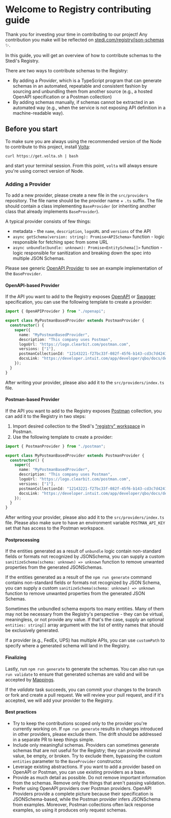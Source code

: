 # Welcome to Registry contributing guide

Thank you for investing your time in contributing to our project! Any contribution you make will be reflected on [stedi.com/registry/json-schemas](https://www.stedi.com/registry/json-schemas) :sparkles:.

In this guide, you will get an overview of how to contribute schemas to the Stedi's Registry.

There are two ways to contribute schemas to the Registry:

- By adding a _Provider_, which is a TypeScript program that can generate schemas in an automated, repeatable and consistent fashion by sourcing and unbundling them from another source (e.g., a hosted OpenAPI specification or a Postman collection)
- By adding schemas manually, if schemas cannot be extracted in an automated way (e.g., when the service is not exposing API definition in a machine-readable way).

## Before you start

To make sure you are always using the recommended version of the Node to contribute to this project, install [Volta](https://github.com/volta-cli/volta):

```
curl https://get.volta.sh | bash
```

and start your terminal session. From this point, `volta` will always ensure you're using correct version of Node.

### Adding a Provider

To add a new provider, please create a new file in the `src/providers` repository. The file name should be the provider name + `.ts` suffix. The file should contain a class implementing `BaseProvider` (or inheriting another class that already implements `BaseProvider`).

A typical provider consists of few things:

- metadata - the `name`, `description`, `logoURL` and `versions` of the API
- `async getSchema(version: string): Promise<APISchema>` function - logic responsible for fetching spec from some URL
- `async unbundle(bundle: unknown): Promise<EntitySchema[]>` function - logic responsible for sanitization and breaking down the spec into multiple JSON Schemas.

Please see generic [OpenAPI Provider](https://github.com/Stedi/registry/blob/main/src/providers/openapi.ts) to see an example implementation of the `BaseProvider`.

#### OpenAPI-based Provider

If the API you want to add to the Registry exposes [OpenAPI](https://www.openapis.org) or [Swagger](https://swagger.io) specification, you can use the following template to create a provider:

```ts
import { OpenAPIProvider } from "./openapi";

export class MyPostmanBasedProvider extends PostmanProvider {
  constructor() {
    super({
      name: "MyPostmanBasedProvider",
      description: "This company uses Postman",
      logoUrl: "https://logo.clearbit.com/postman.com",
      versions: ["1"],
      postmanCollectionId: "12143221-f27bc33f-082f-45f6-b143-cd3c7d4241da",
      docsLink: "https://developer.intuit.com/app/developer/qbo/docs/develop",
    });
  }
}
```

After writing your provider, please also add it to the `src/providers/index.ts` file.

#### Postman-based Provider

If the API you want to add to the Registry exposes [Postman](https://www.postman.com) collection, you can add it to the Registry in two steps:

1. Import desired collection to the Stedi's ["registry" workspace](https://www.postman.com/stedi-inc/workspace/registry/overview) in Postman.
2. Use the following template to create a provider:

```ts
import { PostmanProvider } from "./postman";

export class MyPostmanBasedProvider extends PostmanProvider {
  constructor() {
    super({
      name: "MyPostmanBasedProvider",
      description: "This company uses Postman",
      logoUrl: "https://logo.clearbit.com/postman.com",
      versions: ["1"],
      postmanCollectionId: "12143221-f27bc33f-082f-45f6-b143-cd3c7d4241da",
      docsLink: "https://developer.intuit.com/app/developer/qbo/docs/develop",
    });
  }
}
```

After writing your provider, please also add it to the `src/providers/index.ts` file. Please also make sure to have an environment variable `POSTMAN_API_KEY` set that has access to the Postman workspace.

#### Postprocessing

If the entities generated as a result of `unbundle` logic contain non-standard fields or formats not recognized by JSONSchema, you can supply a custom `sanitizeSchema(schema: unknown) => unknown` function to remove unwanted properties from the generated JSONSchemas.

If the entities generated as a result of the `npm run generate` command contains non-standard fields or formats not recognized by JSON Schema, you can supply a custom `sanitizeSchema(schema: unknown) => unknown` function to remove unwanted properties from the generated JSON Schemas.

Sometimes the unbundled schema exports too many entities. Many of them may not be necessary from the Registry's perspective - they can be virtual, meaningless, or not provide any value. If that's the case, supply an optional `entities: string[]` array argument with the list of entity names that should be exclusively generated.

If a provider (e.g., FedEx, UPS) has multiple APIs, you can use `customPath` to specify where a generated schema will land in the Registry.

#### Finalizing

Lastly, run `npm run generate` to generate the schemas. You can also run `npm run validate` to ensure that generated schemas are valid and will be accepted by [Mappings](https://www.stedi.com/products/mappings).

If the _validate_ task succeeds, you can commit your changes to the branch or fork and create a pull request. We will review your pull request, and if it's accepted, we will add your provider to the Registry.

#### Best practices

- Try to keep the contributions scoped only to the provider you're currently working on. If `npm run generate` results in changes introduced in other providers, please exclude them. The drift should be addressed in a separate PR to keep things simple.
- Include only meaningful schemas. Providers can sometimes generate schemas that are not useful for the Registry; they can provide minimal value, be empty, or broken. Try to exclude them, bypassing the custom `entities` parameter to the `BaseProvider` constructor.
- Leverage existing abstractions. If you want to add a provider based on OpenAPI or Postman, you can use existing providers as a base.
- Provide as much detail as possible. Do not remove important information from the schemas. Remove only the things that aren't passing validation.
- Prefer using OpenAPI providers over Postman providers. OpenAPI Providers provide a complete picture because their specification is JSONSchema-based, while the Postman provider infers JSONSchema from examples. Moreover, Postman collections often lack response examples, so using it produces only request schemas.
